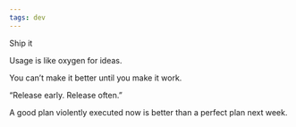 ```yaml
---
tags: dev
---
```


Ship it

Usage is like oxygen for ideas.

You can’t make it better until you make it work.

“Release early. Release often.”

A good plan violently executed now is better than a perfect plan next week.
